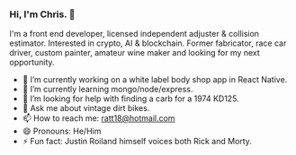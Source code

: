 ### Hi, I'm Chris. 👋

I'm a front end developer, licensed independent adjuster & collision estimator. Interested in crypto, AI & blockchain. Former fabricator, race car driver, custom painter, amateur wine maker and looking for my next opportunity.

- 🔭 I’m currently working on a white label body shop app in React Native.
- 🌱 I’m currently learning mongo/node/express.
- 🤔 I’m looking for help with finding a carb for a 1974 KD125.
- 💬 Ask me about vintage dirt bikes.
- 📫 How to reach me: ratt18@hotmail.com
- 😄 Pronouns: He/Him
- ⚡ Fun fact: Justin Roiland himself voices both Rick and Morty.

